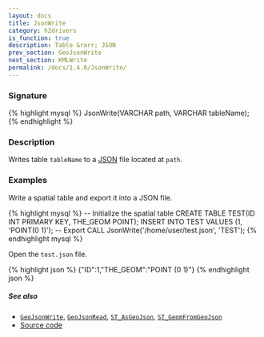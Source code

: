 ```yaml
---
layout: docs
title: JsonWrite
category: h2drivers
is_function: true
description: Table &rarr; JSON
prev_section: GeoJsonWrite
next_section: KMLWrite
permalink: /docs/1.4.0/JsonWrite/
---
```


### Signature

{% highlight mysql %}
JsonWrite(VARCHAR path, VARCHAR tableName);
{% endhighlight %}

### Description

Writes table `tableName` to a [JSON][wiki] file located at `path`.

### Examples

Write a spatial table and export it into a JSON file.

{% highlight mysql %}
-- Initialize the spatial table
CREATE TABLE TEST(ID INT PRIMARY KEY, THE_GEOM POINT);
INSERT INTO TEST VALUES (1, 'POINT(0 1)');
-- Export
CALL JsonWrite('/home/user/test.json', 'TEST');
{% endhighlight mysql %}

Open the `test.json` file.

{% highlight json %}
{"ID":1,"THE_GEOM":"POINT (0 1)"}
{% endhighlight json %}

##### See also

* [`GeoJsonWrite`](../GeoJsonWrite), [`GeoJsonRead`](../GeoJsonRead), [`ST_AsGeoJson`](../ST_AsGeoJson), [`ST_GeomFromGeoJson`](../ST_GeomFromGeoJson)
* <a href="https://github.com/orbisgis/h2gis/blob/master/h2gis-functions/src/main/java/org/h2gis/functions/io/json/JsonWrite.java" target="_blank">Source code</a>

[wiki]: https://fr.wikipedia.org/wiki/JavaScript_Object_Notation
